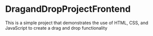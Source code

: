 # DragandDropProjectFrontend
This is a simple project that demonstrates the use of HTML, CSS, and JavaScript to create a drag and drop functionality
